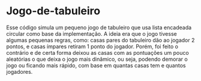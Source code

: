 # Jogo-de-tabuleiro

Esse código simula um pequeno jogo de tabuleiro que usa lista encadeada circular como base da implementação. A ideia era que o jogo tivesse algumas pequenas regras, como: casas pares do tabuleiro dão ao jogador 2 pontos, e casas ímpares retiram 1 ponto do jogador. Porém, foi feito o contrário e de certa forma deixou as casas com as pontuações um pouco aleatórias o que deixa o jogo mais dinâmico, ou seja, podendo demorar o jogo ou ficando mais rápido, com base em quantas casas tem e quantos jogadores.
